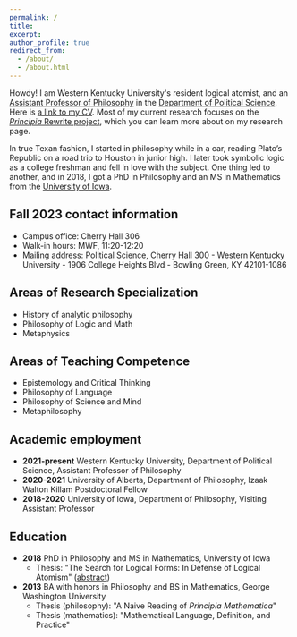 ```yaml
---
permalink: /
title: 
excerpt: 
author_profile: true
redirect_from: 
  - /about/
  - /about.html
---
```

Howdy! I am Western Kentucky University's resident logical atomist, and an [Assistant Professor of Philosophy](https://www.wku.edu/philosophy-religion/) in the [Department of Political Science](https://www.wku.edu/political-science/). Here is [a link to my CV](https://ln4.sync.com/dl/de4dc01c0/ikzwbf4p-x68zj744-j8n2x49p-dn3ux3de). Most of my current research focuses on the [*Principia* Rewrite project](https://www.principiarewrite.com/), which you can learn more about on my research page. 

In true Texan fashion, I started in philosophy while in a car, reading Plato’s Republic on a road trip to Houston in junior high. I later took symbolic logic as a college freshman and fell in love with the subject. One thing led to another, and in 2018, I got a PhD in Philosophy and an MS in Mathematics from the [University of Iowa](https://clas.uiowa.edu/philosophy/).

## Fall 2023 contact information
* Campus office: Cherry Hall 306
* Walk-in hours: MWF, 11:20-12:20
* Mailing address: Political Science, Cherry Hall 300 - Western Kentucky University - 1906 College Heights Blvd - Bowling Green, KY 42101-1086

## Areas of Research Specialization
* History of analytic philosophy
* Philosophy of Logic and Math
* Metaphysics

## Areas of Teaching Competence
* Epistemology and Critical Thinking
* Philosophy of Language
* Philosophy of Science and Mind
* Metaphilosophy

## Academic employment
* **2021-present** Western Kentucky University, Department of Political Science, Assistant Professor of Philosophy
* **2020-2021** University of Alberta, Department of Philosophy, Izaak Walton Killam Postdoctoral Fellow
* **2018-2020** University of Iowa, Department of Philosophy, Visiting Assistant Professor

## Education
* **2018** PhD in Philosophy and MS in Mathematics, University of Iowa 
  * Thesis: "The Search for Logical Forms: In Defense of Logical Atomism" ([abstract](https://ln2.sync.com/dl/a0d739040/rrrgbcx9-ryczibkx-m4ynzbgs-d48ngjts))
* **2013** BA with honors in Philosophy and BS in Mathematics, George Washington University
  * Thesis (philosophy): "A Naive Reading of *Principia Mathematica*"
  * Thesis (mathematics): "Mathematical Language, Definition, and Practice"
